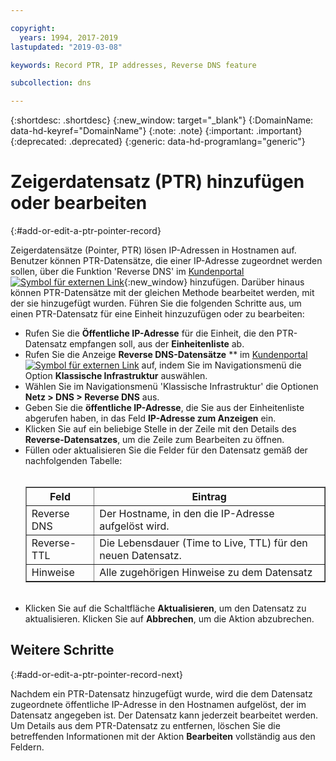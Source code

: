 ```yaml
---

copyright:
  years: 1994, 2017-2019
lastupdated: "2019-03-08"

keywords: Record PTR, IP addresses, Reverse DNS feature

subcollection: dns

---
```



{:shortdesc: .shortdesc}
{:new_window: target="_blank"}
{:DomainName: data-hd-keyref="DomainName"}
{:note: .note}
{:important: .important}
{:deprecated: .deprecated}
{:generic: data-hd-programlang="generic"}

# Zeigerdatensatz (PTR) hinzufügen oder bearbeiten
{:#add-or-edit-a-ptr-pointer-record}

Zeigerdatensätze (Pointer, PTR) lösen IP-Adressen in Hostnamen auf. Benutzer können PTR-Datensätze, die einer IP-Adresse zugeordnet werden sollen, über die Funktion 'Reverse DNS' im [Kundenportal ![Symbol für externen Link](../../icons/launch-glyph.svg "Symbol für externen Link")](https://{DomainName}/){:new_window} hinzufügen. Darüber hinaus können PTR-Datensätze mit der gleichen Methode bearbeitet werden, mit der sie hinzugefügt wurden. Führen Sie die folgenden Schritte aus, um einen PTR-Datensatz für eine Einheit hinzuzufügen oder zu bearbeiten:

* Rufen Sie die **Öffentliche IP-Adresse** für die Einheit, die den PTR-Datensatz empfangen soll, aus der **Einheitenliste** ab.
* Rufen Sie die Anzeige **Reverse DNS-Datensätze** ** im [Kundenportal ![Symbol für externen Link](../../icons/launch-glyph.svg "Symbol für externen Link")](https://{DomainName}/) auf, indem Sie im Navigationsmenü die Option **Klassische Infrastruktur** auswählen. 
* Wählen Sie im Navigationsmenü 'Klassische Infrastruktur' die Optionen **Netz > DNS > Reverse DNS** aus.
* Geben Sie die **öffentliche IP-Adresse**, die Sie aus der Einheitenliste abgerufen haben, in das Feld **IP-Adresse zum Anzeigen** ein.
* Klicken Sie auf ein beliebige Stelle in der Zeile mit den Details des **Reverse-Datensatzes**, um die Zeile zum Bearbeiten zu öffnen.
* Füllen oder aktualisieren Sie die Felder für den Datensatz gemäß der nachfolgenden Tabelle:<br/><br/><table border="1"><tbody><tr><th>Feld</th><th>Eintrag</th></tr><tr><td>Reverse DNS</td><td>Der Hostname, in den die IP-Adresse aufgelöst wird.</td></tr><tr><td>Reverse-TTL</td><td>Die Lebensdauer (Time to Live, TTL) für den neuen Datensatz.</td></tr><tr><td>Hinweise</td><td>Alle zugehörigen Hinweise zu dem Datensatz</td></tr></tbody></table><br/>
* Klicken Sie auf die Schaltfläche **Aktualisieren**, um den Datensatz zu aktualisieren. Klicken Sie auf **Abbrechen**, um die Aktion abzubrechen.

## Weitere Schritte
{:#add-or-edit-a-ptr-pointer-record-next}

Nachdem ein PTR-Datensatz hinzugefügt wurde, wird die dem Datensatz zugeordnete öffentliche IP-Adresse in den Hostnamen aufgelöst, der im Datensatz angegeben ist. Der Datensatz kann jederzeit bearbeitet werden. Um Details aus dem PTR-Datensatz zu entfernen, löschen Sie die betreffenden Informationen mit der Aktion **Bearbeiten** vollständig aus den Feldern.
